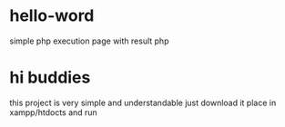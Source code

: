 # hello-word
simple php execution page with result php

# hi buddies

this project is very simple and understandable just download it place in xampp/htdocts and run 

